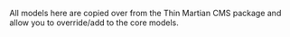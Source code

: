 All models here are copied over from the Thin Martian CMS package and allow you to override/add to the core models.